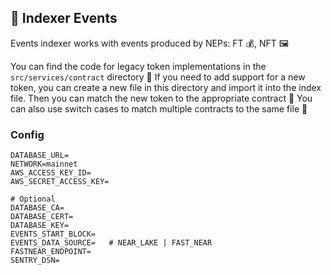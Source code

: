 ## 📅 Indexer Events

Events indexer works with events produced by NEPs: FT 💰, NFT 🖼️

You can find the code for legacy token implementations in the `src/services/contract` directory 📁 If you need to add support for a new token, you can create a new file in this directory and import it into the index file. Then you can match the new token to the appropriate contract 🤝 You can also use switch cases to match multiple contracts to the same file 🔀

### Config

```
DATABASE_URL=
NETWORK=mainnet
AWS_ACCESS_KEY_ID=
AWS_SECRET_ACCESS_KEY=

# Optional
DATABASE_CA=
DATABASE_CERT=
DATABASE_KEY=
EVENTS_START_BLOCK=
EVENTS_DATA_SOURCE=   # NEAR_LAKE | FAST_NEAR
FASTNEAR_ENDPOINT=
SENTRY_DSN=
```
